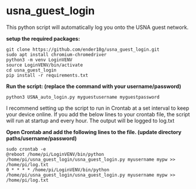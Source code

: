 # usna_guest_login


This python script will automatically log you onto the USNA guest network.

**setup the required packages:**
```
git clone https://github.com/ender18g/usna_guest_login.git
sudo apt install chromium-chromedriver
python3 -m venv LoginVENV
source LoginVENV/bin/activate
cd usna_guest_login
pip install -r requirements.txt
```

**Run the script: (replace the command with your username/password)**
```
python3 USNA_auto_login.py myguestusername myguestpassword
```



I recommend setting up the script to run in Crontab at a set interval to keep your device online.
If you add the below lines to your crontab file, the script will run at startup and every hour.  The output will be logged to log.txt

 **Open Crontab and add the following lines to the file.  (update directory paths/username/password)**


```
sudo crontab -e
@reboot /home/pi/LoginVENV/bin/python /home/pi/usna_guest_login/usna_guest_login.py myusername mypw >> /home/pi/log.txt
0 * * * * /home/pi/LoginVENV/bin/python /home/pi/usna_guest_login/usna_guest_login.py myusername mypw >> /home/pi/log.txt
```
